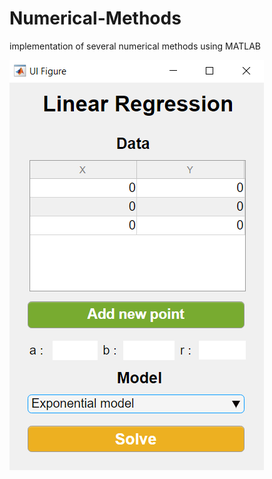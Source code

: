 # Numerical-Methods
implementation of several numerical methods using MATLAB


![linear regrrssion](./imgs/linear1.PNG)
